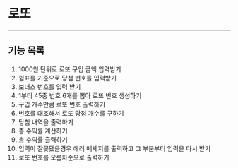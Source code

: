 # 로또
---
## 기능 목록
1. 1000원 단위로 로또 구입 금액 입력받기
2. 쉼표를 기준으로 당첨 번호를 입력받기
3. 보너스 번호를 입력 받기
4. 1부터 45중 번호 6개를 뽑아 로또 번호 생성하기
5. 구입 개수만큼 로또 번호 출력하기
6. 번호를 대조해서 로또 당첨 개수를 구하기
7. 당첨 내역을 출력하기
8. 총 수익률 계산하기
9. 총 수익률 출력하기
10. 입력이 잘못됐을경우 에러 메세지를 출력하고 그 부분부터 입력을 다시 받기
11. 로또 번호를 오름차순으로 출력하기